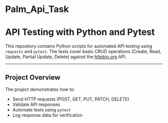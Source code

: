 # Palm_Api_Task

# API Testing with Python and Pytest

This repository contains Python scripts for automated API testing using `requests` and `pytest`. The tests cover basic CRUD operations (Create, Read, Update, Partial Update, Delete) against the [httpbin.org](https://httpbin.org/) API.

---

## Project Overview

The project demonstrates how to:

- Send HTTP requests (POST, GET, PUT, PATCH, DELETE)
- Validate API responses
- Automate tests using `pytest`
- Log response data for verification
